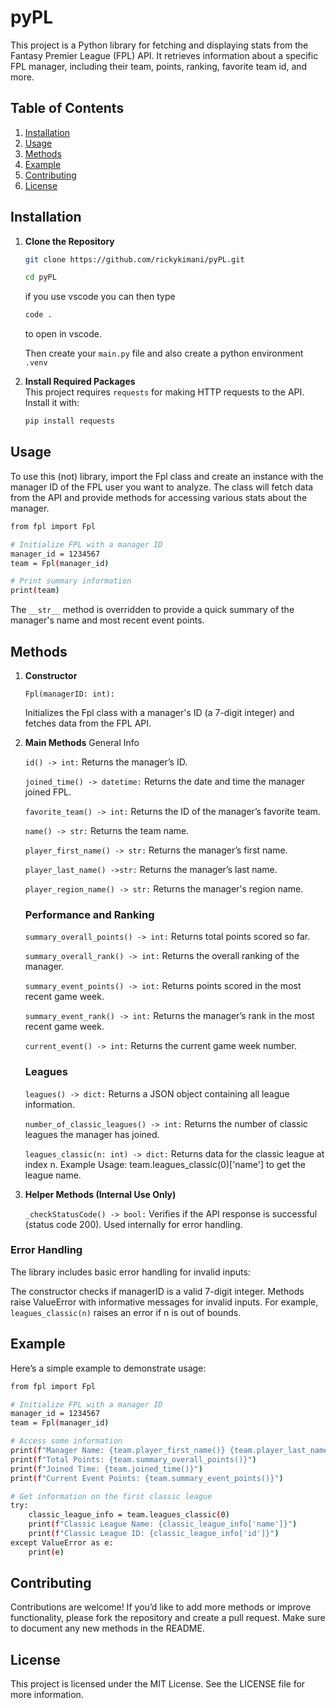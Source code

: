 # pyPL

This project is a Python library for fetching and displaying stats from the Fantasy Premier League (FPL) API. It retrieves information about a specific FPL manager, including their team, points, ranking, favorite team id, and more.

## Table of Contents
1. [Installation](#installation)
2. [Usage](#usage)
3. [Methods](#methods)
4. [Example](#example)
5. [Contributing](#contributing)
6. [License](#license)

## Installation

1. **Clone the Repository**
    ```bash
    git clone https://github.com/rickykimani/pyPL.git
    ```

	```bash
	cd pyPL
    ```

	if you use vscode you can then type 
	```bash
	code .
	```

	to open in vscode.
	
	Then create your `main.py` file and also create a python environment `.venv`

2. **Install Required Packages**  
   This project requires `requests` for making HTTP requests to the API. Install it with:
   ```bash
   pip install requests
   ```


## Usage
To use this (not) library, import the Fpl class and create an instance with the manager ID of the FPL user you want to analyze. The class will fetch data from the API and provide methods for accessing various stats about the manager.

```bash
from fpl import Fpl

# Initialize FPL with a manager ID
manager_id = 1234567
team = Fpl(manager_id)

# Print summary information
print(team)
```
The `__str__` method is overridden to provide a quick summary of the manager's name and most recent event points.


## Methods
1.	**Constructor**

	`Fpl(managerID: int):` 
	
	Initializes the Fpl class with a manager's ID (a 7-digit integer) and fetches data from the FPL API.
2.	**Main Methods**
	General Info

	`id() -> int:` 
	  Returns the manager’s ID.
	
	`joined_time() -> datetime:` 
	Returns the date and time the manager joined FPL.

	`favorite_team() -> int:` 
	Returns the ID of the manager’s favorite team.

	`name() -> str:`
	Returns the team name.

	`player_first_name() -> str:` 
	Returns the manager’s first name.

	`player_last_name() ->str:` 
	Returns the manager’s last name.

	`player_region_name() -> str:` 
	Returns the manager's region name.

	### Performance and Ranking
	`summary_overall_points() -> int:` 
	Returns total points scored so far.

	`summary_overall_rank() -> int:` 
	Returns the overall ranking of the manager.

	`summary_event_points() -> int:` 
	Returns points scored in the most recent game week.

	`summary_event_rank() -> int:` 
	Returns the manager’s rank in the most recent game week.

	`current_event() -> int:` 
	Returns the current game week number.

	### Leagues
	`leagues() -> dict:` 
	Returns a JSON object containing all league information.

	`number_of_classic_leagues() -> int:` 
	Returns the number of classic leagues the manager has joined.

	`leagues_classic(n: int) -> dict:` 
	Returns data for the classic league at index n. Example Usage: team.leagues_classic(0)['name'] to get the league name.
	
3.	**Helper Methods (Internal Use Only)**

	`_checkStatusCode() -> bool:` 
	Verifies if the API response is successful (status code 200). Used internally for error handling.

### Error Handling
The library includes basic error handling for invalid inputs:

The constructor checks if managerID is a valid 7-digit integer.
Methods raise ValueError with informative messages for invalid inputs. For example, `leagues_classic(n)` raises an error if n is out of bounds.

## Example
Here’s a simple example to demonstrate usage:

```bash
from fpl import Fpl

# Initialize FPL with a manager ID
manager_id = 1234567
team = Fpl(manager_id)

# Access some information
print(f"Manager Name: {team.player_first_name()} {team.player_last_name()}")
print(f"Total Points: {team.summary_overall_points()}")
print(f"Joined Time: {team.joined_time()}")
print(f"Current Event Points: {team.summary_event_points()}")

# Get information on the first classic league
try:
    classic_league_info = team.leagues_classic(0)
    print(f"Classic League Name: {classic_league_info['name']}")
    print(f"Classic League ID: {classic_league_info['id']}")
except ValueError as e:
    print(e)
```
## Contributing
Contributions are welcome! If you’d like to add more methods or improve functionality, please fork the repository and create a pull request. Make sure to document any new methods in the README.

## License
This project is licensed under the MIT License. See the LICENSE file for more information.

